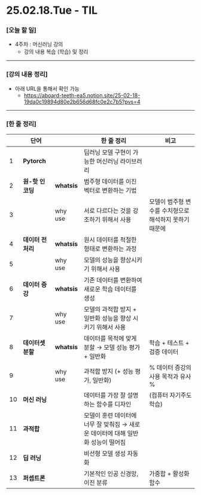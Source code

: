 # 25.02.18.Tue - TIL

### [오늘 할 일]

- 4주차 : 머신러닝 강의
     - 강의 내용 복습 (학습) 및 정리

---

### [강의 내용 정리]

- 아래 URL을 통해서 확인 가능
     - https://aboard-teeth-ea5.notion.site/25-02-18-19da0c19894d80e2b656d68fc0e2c7b5?pvs=4
 
---

### [한 줄 정리]

|  | 단어 |  | 한 줄 정리 | 비고 |
| --- | --- | --- | --- | --- |
| 1 | **Pytorch** |  | 딥러닝 모델 구현이 가능한 머신러닝 라이브러리  |  |
| 2 | **원-핫 인코딩** | **whatsis** | 범주형 데이터를 이진 벡터로 변환하는 기법 |  |
| 3 |  | why use | 서로 다르다는 것을 강조하기 위해서 사용 | 모델이 범주형 변수를 수치형으로 해석하지 못하기 때문에  |
| 4 | **데이터 전처리** | **whatsis** | 원시 데이터를 적절한 형태로 변환하는 과정 |  |
| 5 |  | why use | 모델의 성능을 향상시키기 위해서 사용 |  |
| 6 | **데이터 증강** | **whatsis** | 기존 데이터를 변환하여 새로운 학습 데이터를 생성 |  |
| 7 |  | why use | 모델의 과적합 방지 + 일반화 성능을 향상 시키기 위해서 사용 |  |
| 8 | **데이터셋 분할** | **whatsis** | 데이터를 목적에 맞게 분할 → 모델 성능 평가 + 일반화 | 학습 + 테스트 + 검증 데이터  |
| 9 |  | why use | 과적합 방지 (+ 성능 평가, 일반화) | % 데이터 증강의 사용 목적과 유사 % |
| 10 | **머신 러닝** |  | 데이터를 가장 잘 설명하는 함수를 디자인  | (컴퓨터 자기주도 학습) |
| 11 | **과적합** |  | 모델이 훈련 데이터에 너무 잘 맞춰짐 → 새로운 데이터에 대해 일반화 성능이 떨어짐 |  |
| 12 | **딥 러닝** |  | 비선형 모델 생성 자동화  |  |
| 13 | **퍼셉트론** |  | 기본적인 인공 신경망, 이진 분류 | 가중합 + 활성화 함수 |


